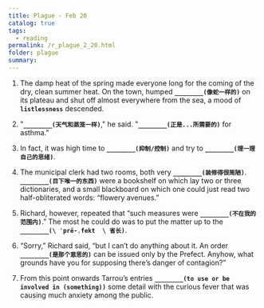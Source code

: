 ```yaml
---
title: Plague - Feb 20
catalog: true
tags: 
  - reading
permalink: /r_plague_2_20.html
folder: plague
summary: 
---
```



1.  The damp heat of the spring made everyone long for the coming of the dry, clean summer heat. On the town, humped <b data-toggle="tooltip" data-original-title="{{site.data.answers.plag_d_10_a1}}">`________(像蛇一样的)`</b> on its plateau and shut off almost everywhere from the sea, a mood of <b data-toggle="tooltip" data-original-title="{{site.data.glossary.listlessness}}">`listlessness`</b> descended.

2.  "<b data-toggle="tooltip" data-original-title="{{site.data.answers.plag_d_10_b1}}">`________(天气和蒸笼一样)`</b>," he said. "<b data-toggle="tooltip" data-original-title="{{site.data.answers.plag_d_10_b2}}">`________(正是...所需要的)`</b> for asthma."

3.  In fact, it was high time to <b data-toggle="tooltip" data-original-title="{{site.data.answers.plag_d_10_c1}}">`________(抑制/控制)`</b> and try to <b data-toggle="tooltip" data-original-title="{{site.data.answers.plag_d_10_c2}}">`________(理一理自己的思绪)`</b>.

4.  The municipal clerk had two rooms, both very <b data-toggle="tooltip" data-original-title="{{site.data.answers.plag_d_10_d1}}">`________(装修得很简陋)`</b>. <b data-toggle="tooltip" data-original-title="{{site.data.answers.plag_d_10_d2}}">`________(目下唯一的东西)`</b> were a bookshelf on which lay two or three dictionaries, and a small blackboard on which one could just read two half-obliterated words: “flowery avenues.”

5.  Richard, however, repeated that “such measures were <b data-toggle="tooltip" data-original-title="{{site.data.answers.plag_d_10_e1}}">`________(不在我的范围内)`</b>.” The most he could do was to put the matter up to the <b data-toggle="tooltip" data-original-title="{{site.data.answers.plag_d_10_e2}}">`________(\ ˈprē-ˌfekt  \ 省长)`</b>.

6.  “Sorry,” Richard said, “but I can’t do anything about it. An order <b data-toggle="tooltip" data-original-title="{{site.data.answers.plag_d_10_f1}}">`________(是那个意思的)`</b> can be issued only by the Prefect. Anyhow, what grounds have you for supposing there’s danger of contagion?”

7.  From this point onwards Tarrou’s entries <b data-toggle="tooltip" data-original-title="{{site.data.answers.plag_d_10_g1}}">`________(to use or be involved in (something))`</b> some detail with the curious fever that was causing much anxiety among the public.
